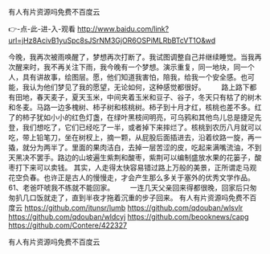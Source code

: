 
有人有片资源吗免费不百度云




👉-点-此-进-入-观看  http://www.baidu.com/link?url=jHz8AcivB1yuSpc8sJSrNM3GjOR6OSPiMLRbBTcVT1O&wd




今晚，我再次被雨唤醒了，梦想再次打断了。我试图调整自己并继续睡觉。当我再次醒来时，我不再关注下雨，我今晚有一个梦想。演示重复，同一地块，同一个人，具有讲故事，绘图层。愿，他们知道我害怕，陪我，给我一个安全感。也可能，我认为他们梦见了我的愿望，无论如何，这种感觉都很好。
　　路上路下都有田地，春天麦子，夏天玉米，中间夹着玉米和豆子、谷子，冬天只有枯了的树木和冬麦。马路一边多槐树、柿子树和核桃树。柿子到十月才红，核桃也差不多。红了的柿子犹如小小的红色灯盏，在绿叶黑枝间明亮，可乌鸦和其他鸟儿总是捷足先登，我们想吃了，它们已经吃了一半，或者掉下来摔烂了。核桃到农历八月就可以吃，带上铅笔刀，坐在树杈上，摘一颗，从屁股后面插进去，沿着纹路一旋，再一撬，就分为两半了。里面的果肉洁白，去掉一层苦涩的皮，吃起来满嘴流油，不到天黑决不罢手。路边的山坡遍生紫荆和酸枣，紫荆可以编制盛放水果的花篓子，酸枣打下来可以卖钱。
其实，人走得太快容易错过路上万般的美景，正所谓走马观花空负春。也许正是古人的慢慢走，才会产生那么多关于塞外的优秀文学作品。
	61、老爸吓唬我不练就不能回家。
　　一连几天父亲回来得都很晚，回家后只匆匆扒几口饭就走了，直到半夜才拖着沉重的步子回来。
有人有片资源吗免费不百度云 https://github.com/itunsr/lumb
https://github.com/qdouban/wlsvlr
https://github.com/qdouban/wldcyj
https://github.com/beooknews/capg
https://github.com/Contere/422327





有人有片资源吗免费不百度云
